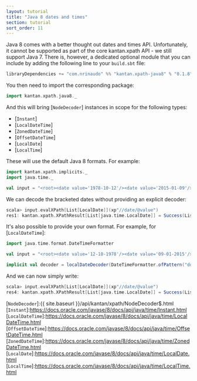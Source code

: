 ```yaml
---
layout: tutorial
title: "Java 8 dates and times"
section: tutorial
sort_order: 11
---
```

Java 8 comes with a better thought out dates and times API. Unfortunately, it cannot be supported as part of the core
kantan.xpath API - we still support Java 7. There is, however, a dedicated optional module that you can include by
adding the following line to your `build.sbt` file:

```scala
libraryDependencies += "com.nrinaudo" %% "kantan.xpath-java8" % "0.1.8"
```

You then need to import the corresponding package:

```scala
import kantan.xpath.java8._
```

And this will bring [`NodeDecoder`] instances in scope for the following types:

* [`Instant`]
* [`LocalDateTime`]
* [`ZonedDateTime`]
* [`OffsetDateTime`]
* [`LocalDate`]
* [`LocalTime`]

These will use the default Java 8 formats. For example:

```scala
import kantan.xpath.implicits._
import java.time._

val input = "<root><date value='1978-10-12'/><date value='2015-01-09'/></root>"
```

We can decode the bracketed dates without providing an explicit decoder:

```scala
scala> input.evalXPath[List[LocalDate]](xp"//date/@value")
res1: kantan.xpath.XPathResult[List[java.time.LocalDate]] = Success(List(1978-10-12, 2015-01-09))
```

It's also possible to provide your own format. For example, for [`LocalDateTime`]:

```scala
import java.time.format.DateTimeFormatter

val input = "<root><date value='12-10-1978'/><date value='09-01-2015'/></root>"

implicit val decoder = localDateDecoder(DateTimeFormatter.ofPattern("dd-MM-yyyy"))
```

And we can now simply write:

```scala
scala> input.evalXPath[List[LocalDate]](xp"//date/@value")
res4: kantan.xpath.XPathResult[List[java.time.LocalDate]] = Success(List(1978-10-12, 2015-01-09))
```

[`NodeDecoder`]:{{ site.baseurl }}/api/kantan/xpath/NodeDecoder$.html
[`Instant`]:https://docs.oracle.com/javase/8/docs/api/java/time/Instant.html
[`LocalDateTime`]:https://docs.oracle.com/javase/8/docs/api/java/time/LocalDateTime.html
[`OffsetDateTime`]:https://docs.oracle.com/javase/8/docs/api/java/time/OffsetDateTime.html
[`ZonedDateTime`]:https://docs.oracle.com/javase/8/docs/api/java/time/ZonedDateTime.html
[`LocalDate`]:https://docs.oracle.com/javase/8/docs/api/java/time/LocalDate.html
[`LocalTime`]:https://docs.oracle.com/javase/8/docs/api/java/time/LocalTime.html
